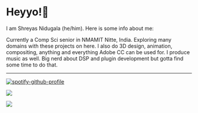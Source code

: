 # Heyyo!:wave:

I am Shreyas Nidugala (he/him). Here is some info about me:

Currently a Comp Sci senior in NMAMIT Nitte, India. Exploring many domains with these projects on here. I also do 3D design, animation, compositing, anything and everything Adobe CC can be used for. I produce music as well. Big nerd about DSP and plugin development but gotta find some time to do that. 

---

[![spotify-github-profile](https://spotify-github-profile.vercel.app/api/view?uid=vcuyid9ndfbx61wapicdl9rna&cover_image=true&theme=compact)](https://spotify-github-profile.vercel.app/api/view?uid=vcuyid9ndfbx61wapicdl9rna&redirect=true)


![](https://github-readme-stats.vercel.app/api/top-langs/?username=saeyesss&hide=TeX&layout=compact)

![](https://github-readme-stats.vercel.app/api?username=saeyesss&count_private=true&show_icons=true&include_all_commits=true)

